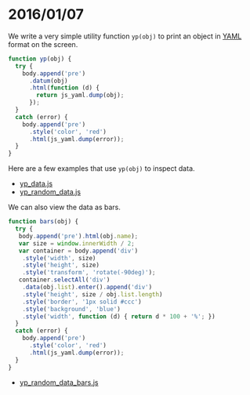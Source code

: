 # 2016/01/07

We write a very simple utility function `yp(obj)` to print an object in [YAML](http://yaml.org/) format on the screen. 

```javascript
function yp(obj) { 
  try {
    body.append('pre')
      .datum(obj)
      .html(function (d) { 
        return js_yaml.dump(obj);
      });
  }
  catch (error) {
    body.append('pre')
      .style('color', 'red')
      .html(js_yaml.dump(error));
  }
}
```
Here are a few examples that use `yp(obj)` to inspect data.

- [yp_data.js](https://bigdata-mindstorms.github.io/d3-playground/#https://bigdata-mindstorms.github.io/d3-playground/ontouchstart/2016/01/07/yp_data.js)
- [yp_random_data.js](https://bigdata-mindstorms.github.io/d3-playground/#https://bigdata-mindstorms.github.io/d3-playground/ontouchstart/2016/01/07/yp_random_data.js)

We can also view the data as bars.

```javascript
function bars(obj) {
  try {
   body.append('pre').html(obj.name);
   var size = window.innerWidth / 2;
   var container = body.append('div')
    .style('width', size)
    .style('height', size)
    .style('transform', 'rotate(-90deg)');
   container.selectAll('div')
    .data(obj.list).enter().append('div')
    .style('height', size / obj.list.length)
    .style('border', '1px solid #ccc')
    .style('background', 'blue')
    .style('width', function (d) { return d * 100 + '%'; })
  }
  catch (error) {
    body.append('pre')
      .style('color', 'red')
      .html(js_yaml.dump(error));
  }
}
```

- [yp_random_data_bars.js](https://bigdata-mindstorms.github.io/d3-playground/#https://bigdata-mindstorms.github.io/d3-playground/ontouchstart/2016/01/07/yp_random_data_bars.js)
